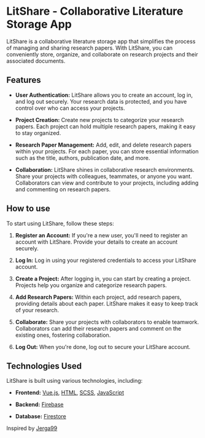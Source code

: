 # LitShare - Collaborative Literature Storage App

LitShare is a collaborative literature storage app that simplifies the process of managing and sharing research papers. With LitShare, you can conveniently store, organize, and collaborate on research projects and their associated documents.

## Features

- **User Authentication:** LitShare allows you to create an account, log in, and log out securely. Your research data is protected, and you have control over who can access your projects.

- **Project Creation:** Create new projects to categorize your research papers. Each project can hold multiple research papers, making it easy to stay organized.

- **Research Paper Management:** Add, edit, and delete research papers within your projects. For each paper, you can store essential information such as the title, authors, publication date, and more.

- **Collaboration:** LitShare shines in collaborative research environments. Share your projects with colleagues, teammates, or anyone you want. Collaborators can view and contribute to your projects, including adding and commenting on research papers.

## How to use

To start using LitShare, follow these steps:

1. **Register an Account:** If you're a new user, you'll need to register an account with LitShare. Provide your details to create an account securely.

2. **Log In:** Log in using your registered credentials to access your LitShare account.

3. **Create a Project:** After logging in, you can start by creating a project. Projects help you organize and categorize research papers.

4. **Add Research Papers:** Within each project, add research papers, providing details about each paper. LitShare makes it easy to keep track of your research.

5. **Collaborate:** Share your projects with collaborators to enable teamwork. Collaborators can add their research papers and comment on the existing ones, fostering collaboration.

6. **Log Out:** When you're done, log out to secure your LitShare account.

## Technologies Used

LitShare is built using various technologies, including:

- **Frontend:** [Vue.js](https://vuejs.org/), [HTML](https://developer.mozilla.org/en-US/docs/Web/HTML), [SCSS](https://sass-lang.com/), [JavaScript](https://developer.mozilla.org/en-US/docs/Web/JavaScript)

- **Backend:** [Firebase](https://firebase.google.com/)

- **Database:** [Firestore](https://firebase.google.com/docs/firestore)

Inspired by [Jerga99](https://github.com/Jerga99/exchangario)
